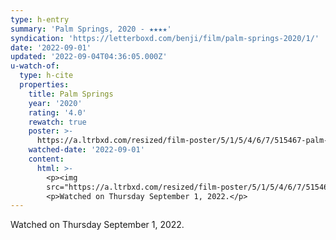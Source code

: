 ```yaml
---
type: h-entry
summary: 'Palm Springs, 2020 - ★★★★'
syndication: 'https://letterboxd.com/benji/film/palm-springs-2020/1/'
date: '2022-09-01'
updated: '2022-09-04T04:36:05.000Z'
u-watch-of:
  type: h-cite
  properties:
    title: Palm Springs
    year: '2020'
    rating: '4.0'
    rewatch: true
    poster: >-
      https://a.ltrbxd.com/resized/film-poster/5/1/5/4/6/7/515467-palm-springs-0-600-0-900-crop.jpg?v=d3df94888b
    watched-date: '2022-09-01'
    content:
      html: >-
        <p><img
        src="https://a.ltrbxd.com/resized/film-poster/5/1/5/4/6/7/515467-palm-springs-0-600-0-900-crop.jpg?v=d3df94888b"/></p>
        <p>Watched on Thursday September 1, 2022.</p>
---
```

Watched on Thursday September 1, 2022.
